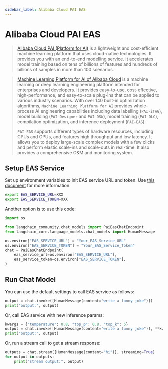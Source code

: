 ```yaml
---
sidebar_label: Alibaba Cloud PAI EAS
---
```


# Alibaba Cloud PAI EAS

>[Alibaba Cloud PAI (Platform for AI)](https://www.alibabacloud.com/help/en/pai/?spm=a2c63.p38356.0.0.c26a426ckrxUwZ) is a lightweight and cost-efficient machine learning platform that uses cloud-native technologies. It provides you with an end-to-end modelling service. It accelerates model training based on tens of billions of features and hundreds of billions of samples in more than 100 scenarios.

>[Machine Learning Platform for AI of Alibaba Cloud](https://www.alibabacloud.com/help/en/machine-learning-platform-for-ai/latest/what-is-machine-learning-pai) is a machine learning or deep learning engineering platform intended for enterprises and developers. It provides easy-to-use, cost-effective, high-performance, and easy-to-scale plug-ins that can be applied to various industry scenarios. With over 140 built-in optimization algorithms, `Machine Learning Platform for AI` provides whole-process AI engineering capabilities including data labelling (`PAI-iTAG`), model building (`PAI-Designer` and `PAI-DSW`), model training (`PAI-DLC`), compilation optimization, and inference deployment (`PAI-EAS`).
>
>`PAI-EAS` supports different types of hardware resources, including CPUs and GPUs, and features high throughput and low latency. It allows you to deploy large-scale complex models with a few clicks and perform elastic scale-ins and scale-outs in real-time. It also provides a comprehensive O&M and monitoring system.

## Setup EAS Service

Set up environment variables to init EAS service URL and token.
Use [this document](https://www.alibabacloud.com/help/en/pai/user-guide/service-deployment/) for more information.

```bash
export EAS_SERVICE_URL=XXX
export EAS_SERVICE_TOKEN=XXX
```
Another option is to use this code:


```python
import os

from langchain_community.chat_models import PaiEasChatEndpoint
from langchain_core.language_models.chat_models import HumanMessage

os.environ["EAS_SERVICE_URL"] = "Your_EAS_Service_URL"
os.environ["EAS_SERVICE_TOKEN"] = "Your_EAS_Service_Token"
chat = PaiEasChatEndpoint(
    eas_service_url=os.environ["EAS_SERVICE_URL"],
    eas_service_token=os.environ["EAS_SERVICE_TOKEN"],
)
```

## Run Chat Model

You can use the default settings to call EAS service as follows:


```python
output = chat.invoke([HumanMessage(content="write a funny joke")])
print("output:", output)
```

Or, call EAS service with new inference params:


```python
kwargs = {"temperature": 0.8, "top_p": 0.8, "top_k": 5}
output = chat.invoke([HumanMessage(content="write a funny joke")], **kwargs)
print("output:", output)
```

Or, run a stream call to get a stream response:


```python
outputs = chat.stream([HumanMessage(content="hi")], streaming=True)
for output in outputs:
    print("stream output:", output)
```

